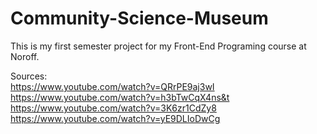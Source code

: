 # Community-Science-Museum
This is my first semester project for my Front-End Programing course at Noroff. 





Sources: <br>
https://www.youtube.com/watch?v=QRrPE9aj3wI
https://www.youtube.com/watch?v=h3bTwCqX4ns&t
https://www.youtube.com/watch?v=3K6zr1CdZy8
https://www.youtube.com/watch?v=yE9DLIoDwCg

